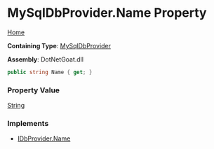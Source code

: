 # MySqlDbProvider\.Name Property

[Home](../../../../../../../README.md)

**Containing Type**: [MySqlDbProvider](../README.md)

**Assembly**: DotNetGoat\.dll

```csharp
public string Name { get; }
```

### Property Value

[String](https://docs.microsoft.com/en-us/dotnet/api/system.string)

### Implements

* [IDbProvider.Name](../../IDbProvider/Name/README.md)
